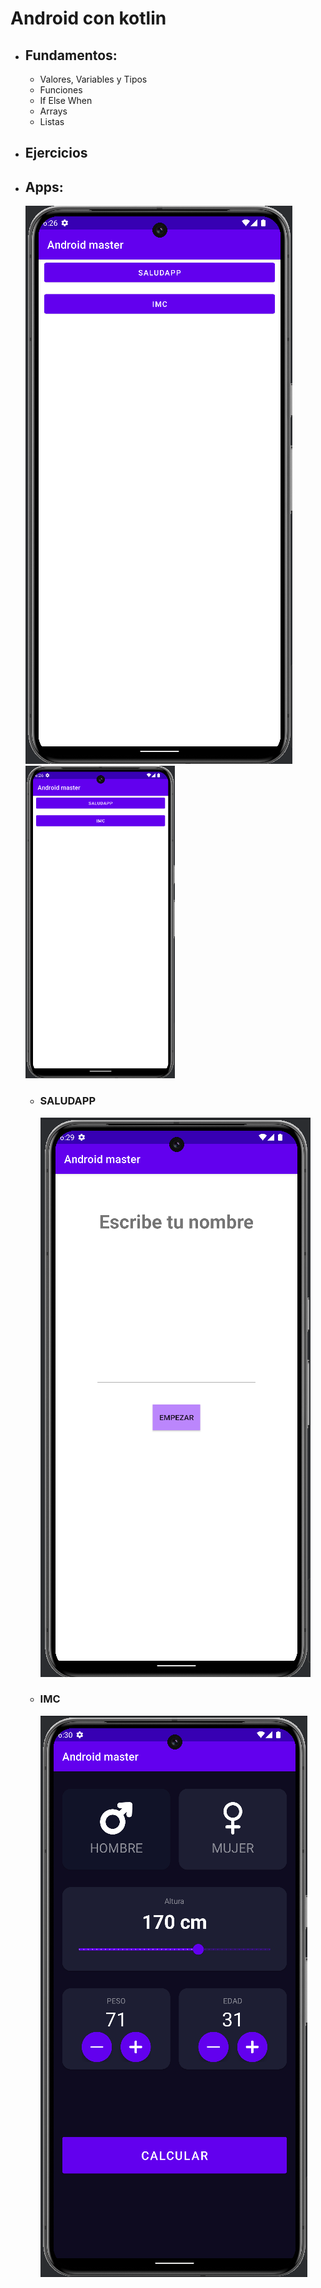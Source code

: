 # Android con kotlin
- ## Fundamentos:
  - Valores, Variables y Tipos
  - Funciones
  - If Else When
  - Arrays
  - Listas
- ## Ejercicios
- ## Apps:
  ![Pantalla principall](docs/captures/menu.png)
  <img src="docs/captures/menu.png" alt="Descripción de la imagen" height="500">
  - ### SALUDAPP
    ![Pantalla principall](docs/captures/saludapp.png)
  - ### IMC
    ![Pantalla principall](docs/captures/imc.png)
